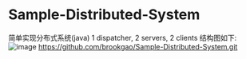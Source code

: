 # Sample-Distributed-System
简单实现分布式系统(java)
1 dispatcher, 2 servers, 2 clients
结构图如下: 
![image](https://github.com/brookgao/Sample-Distributed-System/raw/master/Image/structure.png) 
https://github.com/brookgao/Sample-Distributed-System.git
